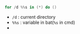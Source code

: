 ```powershell
for /d %%s in (*) do ()
```

- `/d` : current directory
- `%%s` : variable in bat(`%s` in cmd)
- 